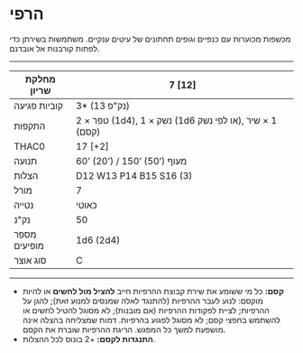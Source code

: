 # הרפי

מכשפות מכוערות עם כנפיים וגופים תחתונים של עיטים ענקיים. משתמשות בשירתן כדי לפתות קורבנות אל אובדנם.

------

| מחלקת שריון     | 7 [12]                                                       |
| ---------------- | ------------------------------------------------------------ |
| קוביות פגיעה    | 3* (13 נק"פ)                                                 |
| התקפות          | 2 × טפר (1d4), 1 × נשק (1d6 או לפי נשק), 1 × שיר (קסם)      |
| THAC0            | 17 [+2]                                                      |
| תנועה           | 60’ (20’) / 150’ (50’) מעוף                                   |
| הצלות           | D12 W13 P14 B15 S16 (3)                                      |
| מורל            | 7                                                            |
| נטייה           | כאוטי                                                        |
| נק"נ            | 50                                                           |
| מספר מופיעים    | 1d6 (2d4)                                                    |
| סוג אוצר        | C                                                            |

------

- **קסם:** כל מי ששומע את שירת קבוצת ההרפיות חייב **להציל מול לחשים** או להיות מוקסם: לנוע לעבר ההרפיות (להתנגד לאלה שמנסים למנוע זאת); להגן על ההרפיות; לציית לפקודות ההרפיות (אם מובנות); לא מסוגל להטיל לחשים או להשתמש בחפצי קסם; לא מסוגל לפגוע בהרפיות. דמות שמצליחה בהצלה אינה מושפעת למשך כל המפגש. הריגת ההרפיות שוברת את הקסם.
- **התנגדות לקסם:** +2 בונוס לכל ההצלות.